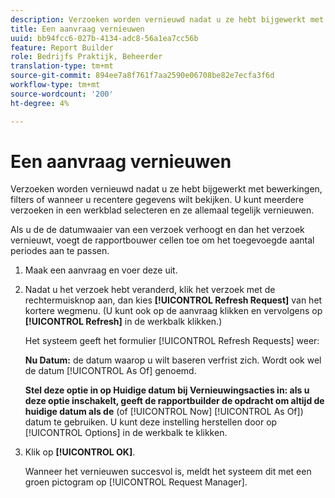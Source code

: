 ```yaml
---
description: Verzoeken worden vernieuwd nadat u ze hebt bijgewerkt met bewerkingen, filters of wanneer u recentere gegevens wilt bekijken. U kunt meerdere verzoeken in een werkblad selecteren en ze allemaal tegelijk vernieuwen.
title: Een aanvraag vernieuwen
uuid: bb94fcc6-027b-4134-adc8-56a1ea7cc56b
feature: Report Builder
role: Bedrijfs Praktijk, Beheerder
translation-type: tm+mt
source-git-commit: 894ee7a8f761f7aa2590e06708be82e7ecfa3f6d
workflow-type: tm+mt
source-wordcount: '200'
ht-degree: 4%

---
```



# Een aanvraag vernieuwen

Verzoeken worden vernieuwd nadat u ze hebt bijgewerkt met bewerkingen, filters of wanneer u recentere gegevens wilt bekijken. U kunt meerdere verzoeken in een werkblad selecteren en ze allemaal tegelijk vernieuwen.

Als u de de datumwaaier van een verzoek verhoogt en dan het verzoek vernieuwt, voegt de rapportbouwer cellen toe om het toegevoegde aantal periodes aan te passen.

1. Maak een aanvraag en voer deze uit.
1. Nadat u het verzoek hebt veranderd, klik het verzoek met de rechtermuisknop aan, dan kies **[!UICONTROL Refresh Request]** van het kortere wegmenu. (U kunt ook op de aanvraag klikken en vervolgens op **[!UICONTROL Refresh]** in de werkbalk klikken.)

   Het systeem geeft het formulier [!UICONTROL Refresh Requests] weer:

   **Nu Datum:** de datum waarop u wilt baseren verfrist zich. Wordt ook wel de datum [!UICONTROL As Of] genoemd.

   **Stel deze optie in op Huidige datum bij Vernieuwingsacties in: als u deze optie inschakelt, geeft de rapportbuilder de opdracht om altijd de huidige datum als de** (of  [!UICONTROL Now]   [!UICONTROL As Of]) datum te gebruiken. U kunt deze instelling herstellen door op [!UICONTROL Options] in de werkbalk te klikken.
1. Klik op **[!UICONTROL OK]**.

   Wanneer het vernieuwen succesvol is, meldt het systeem dit met een groen pictogram op [!UICONTROL Request Manager].

